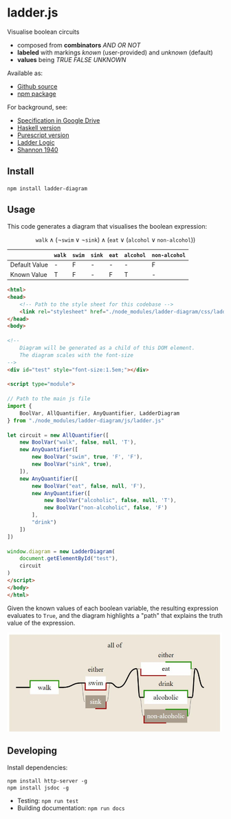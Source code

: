 # ladder.js

Visualise boolean circuits
- composed from **combinators** *AND OR NOT*
- **labeled** with markings *known* (user-provided) and *unknown* (default)
- **values** being *TRUE FALSE UNKNOWN*

Available as:
- [Github source](https://juliapoo.github.io/ladder-diagram/index.html)
- [npm package](https://www.npmjs.com/package/ladder-diagram)

For background, see:
- [Specification in Google Drive](https://drive.google.com/drive/folders/1y7TssfA925VuyuAt8VBaNxlRTo8KyqlS?usp=sharing)
- [Haskell version](https://github.com/smucclaw/dsl/tree/main/lib/haskell/anyall)
- [Purescript version](https://github.com/smucclaw/vue-pure-pdpa/tree/main/src/AnyAll)
- [Ladder Logic](https://en.wikipedia.org/wiki/Ladder_logic)
- [Shannon 1940](https://dspace.mit.edu/handle/1721.1/11173)

## Install

`npm install ladder-diagram`

## Usage

This code generates a diagram that visualises the boolean expression:

$$\texttt{walk} \land (\neg \texttt{swim} \lor \neg \texttt{sink}) \land (\texttt{eat} \lor (\texttt{alcohol} \lor \texttt{non-alcohol}))$$

|               | `walk` | `swim` | `sink` | `eat` | `alcohol` | `non-alcohol` |
|---------------|--------|--------|--------|-------|-----------|---------------|
| Default Value | -      | F      | -      | -     | -         | F             |
| Known Value   | T      | F      | -      | F     | T         | -             |

```html
<html>
<head>
    <!-- Path to the style sheet for this codebase -->
    <link rel="stylesheet" href="./node_modules/ladder-diagram/css/ladder.css">
</head>
<body>

<!-- 
    Diagram will be generated as a child of this DOM element.
    The diagram scales with the font-size 
-->
<div id="test" style="font-size:1.5em;"></div>

<script type="module">

// Path to the main js file
import { 
    BoolVar, AllQuantifier, AnyQuantifier, LadderDiagram 
} from "./node_modules/ladder-diagram/js/ladder.js"

let circuit = new AllQuantifier([
    new BoolVar("walk", false, null, 'T'),
    new AnyQuantifier([
        new BoolVar("swim", true, 'F', 'F'),
        new BoolVar("sink", true),
    ]),
    new AnyQuantifier([
        new BoolVar("eat", false, null, 'F'),
        new AnyQuantifier([
            new BoolVar("alcoholic", false, null, 'T'),
            new BoolVar("non-alcoholic", false, 'F')
        ],
        "drink")
    ])
])

window.diagram = new LadderDiagram(
    document.getElementById("test"),
    circuit
)
</script>
</body>
</html>
```

Given the known values of each boolean variable, the resulting expression evaluates to `True`, and the diagram highlights a "path" that explains the truth value of the expression.

<img src="./rsrc/example.jpg" width="500">

## Developing

Install dependencies:
```
npm install http-server -g
npm install jsdoc -g
```

- Testing: `npm run test`
- Building documentation: `npm run docs`

